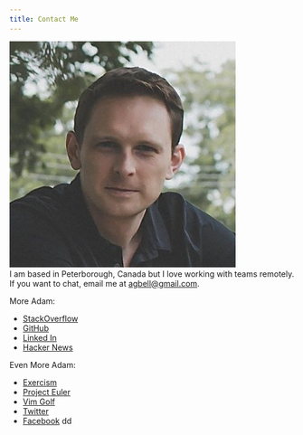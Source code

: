 ```yaml
---
title: Contact Me
---
```

![](/images/profile.jpg)  
I am based in Peterborough, Canada but I love working with teams remotely.  If you want to chat, email me at agbell@gmail.com.

More Adam:

 * [StackOverflow](http://stackoverflow.com/users/135202/adam)
 * [GitHub](https://github.com/agbell/)
 * [Linked In](https://www.linkedin.com/in/adamgbell)
 * [Hacker News](https://news.ycombinator.com/user?id=agbell)

 Even More Adam:

 * [Exercism](http://exercism.io/agbell)
 * [Project Euler](https://projecteuler.net/profile/agbell.png)
 * [Vim Golf](http://www.vimgolf.com/adamgbell)
 * [Twitter](https://twitter.com/adamgbell)
 * [Facebook](https://www.facebook.com/AdamGordonBell)
dd
